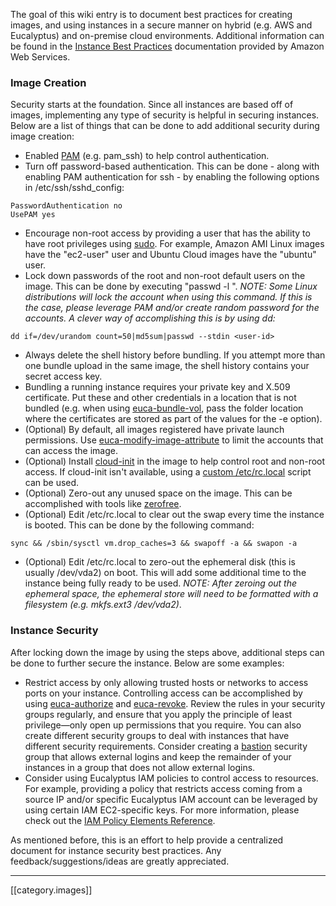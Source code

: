 The goal of this wiki entry is to document best practices for creating images, and using instances in a secure manner on hybrid (e.g. AWS and Eucalyptus) and on-premise cloud environments.  Additional information can be found in the [Instance Best Practices](http://docs.aws.amazon.com/AWSEC2/latest/UserGuide/instance-overview.html) documentation provided by Amazon Web Services. 

### Image Creation

Security starts at the foundation.  Since all instances are based off of images, implementing any type of security is helpful in securing instances.  Below are a list of things that can be done to add additional security during image creation:

* Enabled [PAM](http://www.linux-pam.org/) (e.g. pam_ssh) to help control authentication.
* Turn off password-based authentication.  This can be done - along with enabling PAM authentication for ssh - by enabling the following options in /etc/ssh/sshd_config:
```
PasswordAuthentication no
UsePAM yes
```
* Encourage non-root access by providing a user that has the ability to have root privileges using [sudo](http://www.sudo.ws/). For example, Amazon AMI Linux images have the "ec2-user" user and Ubuntu Cloud images have the "ubuntu" user.
* Lock down passwords of the root and non-root default users on the image.  This can be done by executing "passwd -l <user-id>".  _NOTE: Some Linux distributions will lock the account when using this command.  If this is the case, please leverage PAM and/or create random password for the accounts.  A clever way of accomplishing this is by using dd:_ 
```
dd if=/dev/urandom count=50|md5sum|passwd --stdin <user-id>
```
* Always delete the shell history before bundling. If you attempt more than one bundle upload in the same image, the shell history contains your secret access key.
* Bundling a running instance requires your private key and X.509 certificate. Put these and other credentials in a location that is not bundled (e.g. when using [euca-bundle-vol](http://www.eucalyptus.com/docs/euca2ools/3.0/euca2ools-guide/euca-bundle-vol.html#euca-bundle-vol), pass the folder location where the certificates are stored as part of the values for the -e option).
* (Optional) By default, all images registered have private launch permissions.  Use [euca-modify-image-attribute](http://www.eucalyptus.com/docs/euca2ools/3.0/euca2ools-guide/euca-modify-image-attribute.html#euca-modify-image-attribute) to limit the accounts that can access the image.
* (Optional) Install [cloud-init](https://cloudinit.readthedocs.org/en/latest/) in the image to help control root and non-root access. If cloud-init isn't available, using a [custom /etc/rc.local](https://github.com/eucalyptus/Eucalyptus-Scripts/blob/master/rc-ec2user.local) script can be used.
* (Optional) Zero-out any unused space on the image.  This can be accomplished with tools like [zerofree](http://manpages.ubuntu.com/manpages/precise/man8/zerofree.8.html).
* (Optional) Edit /etc/rc.local to clear out the swap every time the instance is booted.  This can be done by the following command: 
```
sync && /sbin/sysctl vm.drop_caches=3 && swapoff -a && swapon -a
```
* (Optional) Edit /etc/rc.local to zero-out the ephemeral disk (this is usually /dev/vda2) on boot. This will add some additional time to the instance being fully ready to be used.  _NOTE: After zeroing out the ephemeral space, the ephemeral store will need to be formatted with a filesystem (e.g. mkfs.ext3 /dev/vda2)_.

### Instance Security

After locking down the image by using the steps above, additional steps can be done to further secure the instance.  Below are some examples:

* Restrict access by only allowing trusted hosts or networks to access ports on your instance. Controlling access can be accomplished by using [euca-authorize](http://www.eucalyptus.com/docs/euca2ools/3.0/euca2ools-guide/euca-authorize.html#euca-authorize) and [euca-revoke](http://www.eucalyptus.com/docs/euca2ools/3.0/euca2ools-guide/euca-revoke.html#euca-revoke).  Review the rules in your security groups regularly, and ensure that you apply the principle of least privilege—only open up permissions that you require. You can also create different security groups to deal with instances that have different security requirements. Consider creating a [bastion](http://www.thefreedictionary.com/bastion) security group that allows external logins and keep the remainder of your instances in a group that does not allow external logins.
* Consider using Eucalyptus IAM policies to control access to resources.  For example, providing a policy that restricts access coming from a source IP and/or specific Eucalyptus IAM account can be leveraged by using certain IAM EC2-specific keys.  For more information, please check out the [IAM Policy Elements Reference](http://docs.aws.amazon.com/IAM/latest/UserGuide/AccessPolicyLanguage_ElementDescriptions.html#AvailableKeys).

As mentioned before, this is an effort to help provide a centralized document for instance security best practices.  Any feedback/suggestions/ideas are greatly appreciated. 

*****

[[category.images]]
